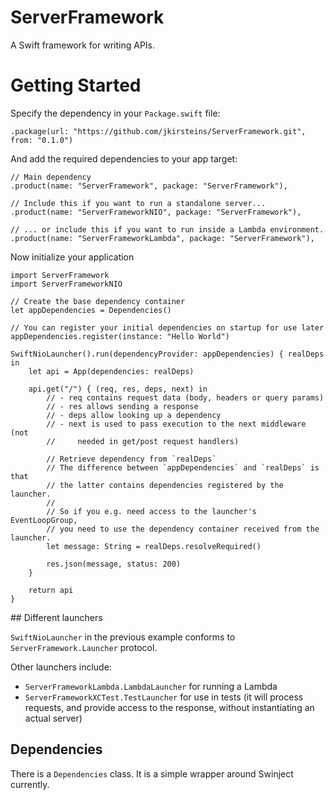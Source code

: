 # ServerFramework

A Swift framework for writing APIs.

# Getting Started

Specify the dependency in your `Package.swift` file:

    .package(url: "https://github.com/jkirsteins/ServerFramework.git", from: "0.1.0")
    
And add the required dependencies to your app target:

    // Main dependency
    .product(name: "ServerFramework", package: "ServerFramework"),
    
    // Include this if you want to run a standalone server...
    .product(name: "ServerFrameworkNIO", package: "ServerFramework"),
    
    // ... or include this if you want to run inside a Lambda environment.
    .product(name: "ServerFrameworkLambda", package: "ServerFramework"),
    
    
Now initialize your application

    import ServerFramework
    import ServerFrameworkNIO

    // Create the base dependency container
    let appDependencies = Dependencies()
    
    // You can register your initial dependencies on startup for use later
    appDependencies.register(instance: "Hello World")

    SwiftNioLauncher().run(dependencyProvider: appDependencies) { realDeps in
        let api = App(dependencies: realDeps)
        
        api.get("/") { (req, res, deps, next) in
            // - req contains request data (body, headers or query params)
            // - res allows sending a response
            // - deps allow looking up a dependency
            // - next is used to pass execution to the next middleware (not
            //     needed in get/post request handlers)
            
            // Retrieve dependency from `realDeps`
            // The difference between `appDependencies` and `realDeps` is that
            // the latter contains dependencies registered by the launcher.
            //
            // So if you e.g. need access to the launcher's EventLoopGroup, 
            // you need to use the dependency container received from the launcher.
            let message: String = realDeps.resolveRequired()
            
            res.json(message, status: 200)
        }
        
        return api
    }

## Different launchers

`SwiftNioLauncher` in the previous example conforms to `ServerFramework.Launcher` protocol.

Other launchers include:

  - `ServerFrameworkLambda.LambdaLauncher` for running a Lambda
  - `ServerFrameworkXCTest.TestLauncher` for use in tests (it will process requests, 
    and provide access to the response, without instantiating an actual server) 

## Dependencies

There is a `Dependencies` class. It is a simple wrapper around Swinject currently. 
